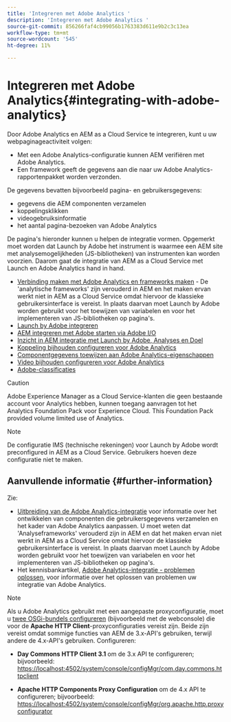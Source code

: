 ```yaml
---
title: 'Integreren met Adobe Analytics '
description: 'Integreren met Adobe Analytics '
source-git-commit: 856266faf4cb99056b1763383d611e9b2c3c13ea
workflow-type: tm+mt
source-wordcount: '545'
ht-degree: 11%

---
```



# Integreren met Adobe Analytics{#integrating-with-adobe-analytics}

Door Adobe Analytics en AEM as a Cloud Service te integreren, kunt u uw webpaginageactiviteit volgen:

* Met een Adobe Analytics-configuratie kunnen AEM verifiëren met Adobe Analytics.
* Een framework geeft de gegevens aan die naar uw Adobe Analytics-rapportenpakket worden verzonden.

De gegevens bevatten bijvoorbeeld pagina- en gebruikersgegevens:

* gegevens die AEM componenten verzamelen
* koppelingsklikken
* videogebruiksinformatie
* het aantal pagina-bezoeken van Adobe Analytics

De pagina&#39;s hieronder kunnen u helpen de integratie vormen. Opgemerkt moet worden dat Launch by Adobe het instrument is waarmee een AEM site met analysemogelijkheden (JS-bibliotheken) van instrumenten kan worden voorzien. Daarom gaat de integratie van AEM as a Cloud Service met Launch en Adobe Analytics hand in hand.

* [Verbinding maken met Adobe Analytics en frameworks maken](https://experienceleague.adobe.com/docs/experience-manager-65/administering/integration/adobeanalytics-connect.html) - De &#39;analytische frameworks&#39; zijn verouderd in AEM en het maken ervan werkt niet in AEM as a Cloud Service omdat hiervoor de klassieke gebruikersinterface is vereist. In plaats daarvan moet Launch by Adobe worden gebruikt voor het toewijzen van variabelen en voor het implementeren van JS-bibliotheken op pagina&#39;s.
* [Launch by Adobe integreren](https://experienceleague.adobe.com/docs/experience-manager-learn/sites/integrations/adobe-launch-integration-tutorial-understand.html)
* [AEM integreren met Adobe starten via Adobe I/O](https://helpx.adobe.com/experience-manager/using/aem_launch_adobeio_integration.html)
* [Inzicht in AEM integratie met Launch by Adobe, Analyses en Doel](https://helpx.adobe.com/experience-manager/kt/integration/using/aem-launch-integration-tutorial-understand.html)
* [Koppeling bijhouden configureren voor Adobe Analytics](https://experienceleague.adobe.com/docs/experience-manager-65/administering/integration/adobeanalytics-link.html)
* [Componentgegevens toewijzen aan Adobe Analytics-eigenschappen](https://experienceleague.adobe.com/docs/experience-manager-65/administering/integration/adobeanalytics-mapping.html)
* [Video bijhouden configureren voor Adobe Analytics](https://experienceleague.adobe.com/docs/experience-manager-65/administering/integration/adobeanalytics-video.html)
* [Adobe-classificaties](https://experienceleague.adobe.com/docs/experience-manager-65/administering/integration/adobeanalytics-classifications.html)

>[!CAUTION]
>
>Adobe Experience Manager as a Cloud Service-klanten die geen bestaande account voor Analytics hebben, kunnen toegang aanvragen tot het Analytics Foundation Pack voor Experience Cloud.  This Foundation Pack provided volume limited use of Analytics.

>[!NOTE]
>
>De configuratie IMS (technische rekeningen) voor Launch by Adobe wordt preconfigured in AEM as a Cloud Service. Gebruikers hoeven deze configuratie niet te maken.

## Aanvullende informatie {#further-information}

Zie:

* [Uitbreiding van de Adobe Analytics-integratie](https://experienceleague.adobe.com/docs/experience-manager-65/developing/extending-aem/extending-analytics/extending-analytics.html) voor informatie over het ontwikkelen van componenten die gebruikersgegevens verzamelen en het kader van Adobe Analytics aanpassen. U moet weten dat &#39;Analyseframeworks&#39; verouderd zijn in AEM en dat het maken ervan niet werkt in AEM as a Cloud Service omdat hiervoor de klassieke gebruikersinterface is vereist. In plaats daarvan moet Launch by Adobe worden gebruikt voor het toewijzen van variabelen en voor het implementeren van JS-bibliotheken op pagina&#39;s.
* Het kennisbankartikel, [Adobe Analytics-integratie - problemen oplossen](https://helpx.adobe.com/experience-manager/kb/sitecatalystintegrationtroubleshooting.html), voor informatie over het oplossen van problemen uw integratie van Adobe Analytics.

>[!NOTE]
>
>Als u Adobe Analytics gebruikt met een aangepaste proxyconfiguratie, moet u [twee OSGi-bundels configureren](https://experienceleague.adobe.com/docs/experience-manager-65/deploying/configuring/configuring-osgi.html) (bijvoorbeeld met de webconsole) die voor de **Apache HTTP Client**-proxyconfiguraties vereist zijn. Beide zijn vereist omdat sommige functies van AEM de 3.x-API&#39;s gebruiken, terwijl andere de 4.x-API&#39;s gebruiken. Configureren:
>
>* **Day Commons HTTP Client 3.1** om de 3.x API te configureren;
   >  bijvoorbeeld: [https://localhost:4502/system/console/configMgr/com.day.commons.httpclient](https://localhost:4502/system/console/configMgr/com.day.commons.httpclient)
>
>* **Apache HTTP Components Proxy Configuration** om de 4.x API te configureren;
   >  bijvoorbeeld: [https://localhost:4502/system/console/configMgr/org.apache.http.proxyconfigurator](https://localhost:4502/system/console/configMgr/org.apache.http.proxyconfigurator)
>

